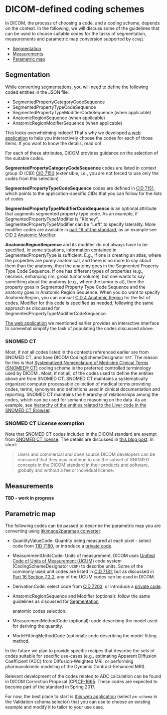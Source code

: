 # DICOM-defined coding schemes

In DICOM, the process of choosing a code, and a coding scheme, depends on the context. In the following, we will discuss some of the guidelines that can be used to choose suitable codes for the tasks of segmentation, measurements and parametric map conversion supported by `dcmqi`.

* [Segmentation](existing_dicom_code.md#segmentation)
* [Measurements](existing_dicom_code.md#measurements)
* [Parametric map](existing_dicom_code.md#parametric-map)

## Segmentation

While converting segmentations, you will need to define the following coded entities in the JSON file:

* SegmentedPropertyCategoryCodeSequence
* SegmentedPropertyTypeCodeSequence
* SegmentedPropertyTypeModifierCodeSequence \(when applicable\)
* AnatomicRegionSequence \(when applicable\)
* AnatomicRegionModifierSequence \(when applicable\)

This looks overwhelming indeed! That's why we developed [a web application](http://qiicr.org/dcmqi/#/seg) to help you interactively choose the codes for each of those items. If you want to know the details, read on!

For each of these attributes, DICOM provides guidance on the selection of the suitable codes.

**SegmentedPropertyCategoryCodeSequence** codes are listed in context group  ID \(CID\) [CID 7150](http://dicom.nema.org/medical/dicom/current/output/chtml/part16/sect_CID_7150.html) \(extensible, i.e., you are not forced to use only the codes from this selection\)

**SegmentedPropertyTypeCodeSequence** codes are defined in [CID 7151](http://dicom.nema.org/medical/dicom/current/output/chtml/part16/sect_CID_7151.html), which points to the application-specific CIDs that you can follow for the lists of codes

**SegmentedPropertyTypeModifierCodeSequence** is an optional attribute that augments segmented property type code. As an example, if SegmentedPropertyTypeModifier is "Kidney", SegmentedPropertyTypeModifier can be "Left" to specify laterality. More modifier codes are available in [part 16 of the standard](http://dicom.nema.org/medical/dicom/current/output/chtml/part16/PS3.16.html), as an example see [CID 2 Anatomic Modifier](http://dicom.nema.org/medical/dicom/current/output/chtml/part16/chapter_B.html#table_CID_2).

**AnatomicRegionSequence** and its modifier do not always have to be specified. In some situations, information contained in SegmentedPropertyType is sufficient. E.g., if one is creating an atlas, where the properties are purely anatomical, and there is no more to say about them than the anatomy, then the anatomy goes in the Segmented Property Type Code Sequence. If one has different types of properties \(e.g., necrosis, enhancing rim, gross tumor volume\), but one wants to say something about the anatomy \(e.g., where the tumor is at\), then the property goes in Segmented Property Type Code Sequence and the anatomy goes in Anatomic Region Sequence. When you do want to specify AnatomicRegion, you can consult [CID 4 Anatomic Region](http://dicom.nema.org/medical/dicom/current/output/chtml/part16/sect_CID_4.html) for the list of codes. Modifier for this code is specified as needed, following the same approach as discussed for SegmentedPropertyTypeModifierCodeSequence.

[The web application](http://qiicr.org/dcmqi/#/seg) we mentioned earlier provides an interactive interface to somewhat simplify the task of populating the codes discussed above.

### SNOMED CT

Most, if not all codes listed in the contexts referenced earlier are from SNOMED CT, and have DICOM CodingSchemeDesignator `SRT`. The reason for this is that [Systematized Nomenclature of Medicine Clinical Terms \(SNOMED® CT\)](https://en.wikipedia.org/wiki/SNOMED_CT) coding scheme is the preferred controlled terminology used by DICOM . Most, if not all, of the codes used to define the entities above are from SNOMED CT. SNOMED CT maintains a systematically organized computer processable collection of medical terms providing codes, terms, synonyms and definitions used in clinical documentation and reporting. SNOMED CT maintains the hierarchy of relationships among the codes, which can be used for semantic reasoning on the data. As an example, see [hierarchy of the entities related to the Liver code in the SNOMED CT Browser](http://browser.ihtsdotools.org/?perspective=full&conceptId1=181268008&edition=en-edition&release=v20160731&server=http://browser.ihtsdotools.org/api/snomed&langRefset=900000000000509007).

### SNOMED CT License exemption

Note that SNOMED CT codes included in the DICOM standard are exempt from [SNOMED CT license](http://www.snomed.org/snomed-ct/get-snomed-ct). The details are discussed in [this blog post](http://dclunie.blogspot.com/2016/03/dicom-and-snomed-back-in-bed-together.html). In short:

> Users and commercial and open source DICOM developers can be reassured that they may continue to use the subset of SNOMED concepts in the DICOM standard in their products and software, globally and without a fee or individual license.

## Measurements

**TBD - work in progress**

## Parametric map

The following codes can be passed to describe the parametric map you are converting using [itkimage2paramap converter](https://qiicr.gitbooks.io/dcmqi-guide/content/user_guide/itkimage2paramap.html):

* QuantityValueCode: Quantity being measured at each pixel - select code from [TID 7180](http://dicom.nema.org/medical/dicom/current/output/chtml/part16/sect_CID_7180.html), or introduce a [private code](https://github.com/qiicr/dcmqi-guide/tree/701551eff9e3b154ca8484a05d3554f694681489/user_guide/user_guide/new_coding_schemes.md).
* MeasurementUnitsCode: Units of measurement. DICOM uses [Unified Code of Units of Measurement \(UCUM\)](http://unitsofmeasure.org/trac) code system \(CodingSchemeDesignator `UCUM`\) to describe units. Some of the commonly used unit codes are listed in [CID 7181](http://dicom.nema.org/medical/dicom/current/output/chtml/part16/sect_CID_7181.html), but as discussed in [Part 16 Section 7.2.2](http://dicom.nema.org/medical/dicom/current/output/chtml/part16/sect_7.2.2.html), any of the UCUM codes can be used in DICOM.
* DerivationCode: select code from [CID 7203](http://dicom.nema.org/medical/dicom/current/output/chtml/part16/sect_CID_7203.html), or introduce a [private code](https://github.com/qiicr/dcmqi-guide/tree/701551eff9e3b154ca8484a05d3554f694681489/user_guide/user_guide/new_coding_schemes.md).
* AnatomicRegionSequence and Modifier \(optional\): follow the same guidelines as discussed for [Segmentation](existing_dicom_code.md#segmentation)

  anatomic codes selection.

* MeasurementMethodCode \(optional\): code describing the model used for deriving the quantity.
* ModelFittingMethodCode \(optional\): code describing the model fitting method.

In the future we plan to provide specific recipes that describe the sets of codes suitable for specific use-cases \(e.g., estimating Apparent Diffusion Coefficient \(ADC\) from Diffusion-Weighted MRI, or performing pharmacokinetic modeling of the Dynamic Contrast-Enhanced MRI\).

Relevant development of the codes related to ADC calculation can be found in DICOM Correction Proposal \(CP\)[CP-1665](ftp://medical.nema.org/medical/dicom/cp/cp1665_lb_ADCmodelparameters.pdf). These codes are expected to become part of the standard in Spring 2017.

For now, the best place to start is [this web application](http://qiicr.org/dcmqi/#/validators) \(select `pm-schema` in the Validation schema selector\) that you can use to choose an existing example and modify it to tailor to your use case.


